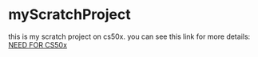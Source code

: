 # myScratchProject
this is my scratch project on cs50x.
you can see this link for more details: [NEED FOR CS50x](https://scratch.mit.edu/projects/784229479)
